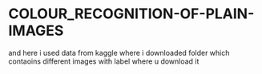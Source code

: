 # COLOUR_RECOGNITION-OF-PLAIN-IMAGES 
and here i used data from kaggle where i downloaded folder which contaoins different images with label where u download it
